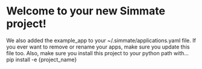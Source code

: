 
# Welcome to your new Simmate project!



We also added the example_app to your ~/.simmate/applications.yaml file.
If you ever want to remove or rename your apps, make sure you update this file too.
Also, make sure you install this project to your python path with...
pip install -e {project_name}
